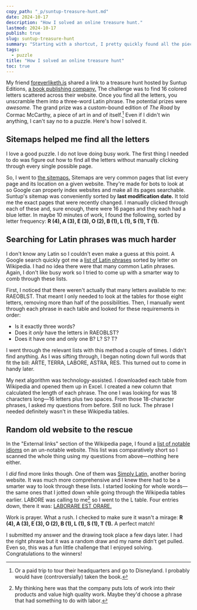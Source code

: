 ```yaml
---
copy_path: "_p/suntup-treasure-hunt.md"
date: 2024-10-17
description: "How I solved an online treasure hunt."
lastmod: 2024-10-17
publish: true
slug: suntup-treasure-hunt
summary: "Starting with a shortcut, I pretty quickly found all the pieces of the puzzle. The hard part was unscrambling them. Sometimes the search felt like work but, as they apparently say in Latin, *laborare est orare.*"
tags:
  - puzzle
title: "How I solved an online treasure hunt"
toc: true
---
```


My friend [foreverliketh.is](https://foreverliketh.is) shared a link to a treasure hunt hosted by Suntup Editions, [a book publishing company.](https://suntup.press/news/suntup-editions-treasure-hunt-contest/) The challenge was to find 16 colored letters scattered across their website. Once you find all the letters, you unscramble them into a three-word Latin phrase. The potential prizes were _awesome._ The grand prize was a custom-bound edition of _The Road_ by Cormac McCarthy, a piece of art in and of itself.[^1] Even if I didn't win anything, I can't say no to a puzzle. Here's how I solved it.

## Sitemaps helped me find all the letters

I love a good puzzle. I do not love doing busy work. The first thing I needed to do was figure out how to find all the letters without manually clicking through every single possible page.

So, I went to [the sitemaps.](https://suntup.press/sitemap.xml) Sitemaps are very common pages that list every page and its location on a given website. They're made for bots to look at so Google can properly index websites and make all its pages searchable. Suntup's sitemap was conveniently sorted by **last modification date.** It told me the exact pages that were recently changed. I manually clicked through each of these and, sure enough, there were 16 pages and they each had a blue letter. In maybe 10 minutes of work, I found the following, sorted by letter frequency: **R (4), A (3), E (3), O (2), B (1), L (1), S (1), T (1).**

## Searching for Latin phrases was much harder

I don't know any Latin so I couldn't even make a guess at this point. A Google search quickly got me a [list of Latin phrases](https://en.wikipedia.org/wiki/List_of_Latin_phrases) sorted by letter on Wikipedia. I had no idea there were that many common Latin phrases. Again, I don't like busy work so I tried to come up with a smarter way to comb through these lists.

First, I noticed that there weren't actually that many letters available to me: RAEOBLST. That meant I only needed to look at the tables for those eight letters, removing more than half of the possibilities. Then, I manually went through each phrase in each table and looked for these requirements in order:

- Is it exactly three words?
- Does it _only_ have the letters in RAEOBLST?
- Does it have one and only one B? L? S? T?

I went through the relevant lists with this method a couple of times. I didn't find anything. As I was sifting through, I began noting down full words that fit the bill: ARTE, TERRA, LABORE, ASTRA, RES. This turned out to come in handy later.

My next algorithm was technology-assisted. I downloaded each table from Wikipedia and opened them up in Excel. I created a new column that calculated the length of each phrase. The one I was looking for was 18 characters long—16 letters plus two spaces. From those 18-character phrases, I asked my questions from before. Still no luck. The phrase I needed definitely wasn't in these Wikipedia tables.

## Random old website to the rescue

In the "External links" section of the Wikipedia page, I found a [list of notable idioms](http://www.sabi.co.uk/Notes/miscPhrases.html) on an un-notable website. This list was comparatively short so I scanned the whole thing using my questions from above—nothing here either.

I _did_ find more links though. One of them was [Simply Latin,](http://www.sacklunch.net/Latin/index.php) another boring website. It was much more comprehensive and I knew there had to be a smarter way to look through these lists. I started looking for whole words—the same ones that I jotted down while going through the Wikipedia tables earlier. LABORE was calling to me[^2] so I went to the L table. Four entries down, there it was: [LABORARE EST ORARE.](http://www.sacklunch.net/Latin/L/laborareestorare.html)

Work is prayer. What a rush. I checked to make sure it wasn't a mirage: **R (4), A (3), E (3), O (2), B (1), L (1), S (1), T (1).** A perfect match!

I submitted my answer and the drawing took place a few days later. I had the right phrase but it was a random draw and my name didn't get pulled. Even so, this was a fun little challenge that I enjoyed solving. Congratulations to the winners!

[^1]: Or a paid trip to tour their headquarters and go to Disneyland. I probably would have (controversially) taken the book.
[^2]: My thinking here was that the company puts lots of work into their products and value high quality work. Maybe they'd choose a phrase that had something to do with labor.
